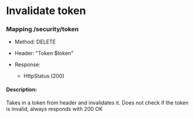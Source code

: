 # Invalidate token

### Mapping /security/token

* Method: DELETE

* Header: "Token $token"

* Response:
    * HttpStatus (200)

#### Description:

Takes in a token from header and invalidates it. Does not check if the token is invalid, always responds with 200 OK